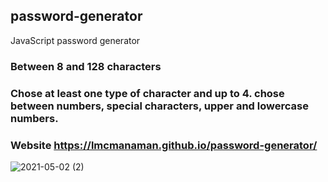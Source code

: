 ## password-generator
JavaScript password generator

### Between 8 and 128 characters

### Chose at least one type of character and up to 4. chose between numbers, special characters, upper and lowercase numbers.

### Website https://lmcmanaman.github.io/password-generator/

![2021-05-02 (2)](https://user-images.githubusercontent.com/81030206/116833880-9db9c980-ab89-11eb-9345-dd0d835ec3a7.png)

